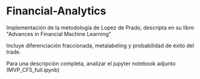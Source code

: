 # Financial-Analytics

Implementación de la metodología de Lopez de Prado, descripta en su libro "Advances in Financial Machine Learning"

Incluye diferenciación fraccionada, metalabeling y probabilidad de éxito del trade.

Para una descripción completa, analizar el jupyter notebook adjunto (MVP_CF5_full.ipynb)

